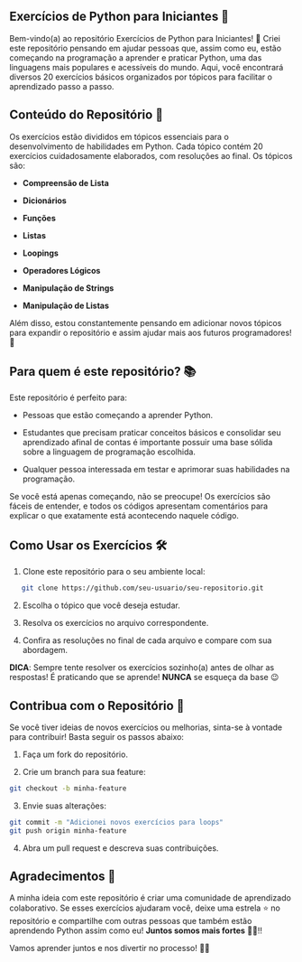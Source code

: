 ## **Exercícios de Python para Iniciantes** 🐍 

Bem-vindo(a) ao repositório Exercícios de Python para Iniciantes! 🎉 Criei este repositório pensando em ajudar pessoas que, assim como eu, estão começando na programação a aprender e praticar Python, uma das linguagens mais populares e acessíveis do mundo. Aqui, você encontrará diversos 20 exercícios básicos organizados por tópicos para facilitar o aprendizado passo a passo.


## **Conteúdo do Repositório** 📝 

Os exercícios estão divididos em tópicos essenciais para o desenvolvimento de habilidades em Python. Cada tópico contém 20 exercícios cuidadosamente elaborados, com resoluções ao final. Os tópicos são:

- **Compreensão de Lista**

- **Dicionários**

- **Funções**

- **Listas**

- **Loopings**

- **Operadores Lógicos**

- **Manipulação de Strings**

- **Manipulação de Listas**

Além disso, estou constantemente pensando em adicionar novos tópicos para expandir o repositório e assim ajudar mais aos futuros programadores! 🚀



## **Para quem é este repositório?** 📚 

Este repositório é perfeito para:

- Pessoas que estão começando a aprender Python.

- Estudantes que precisam praticar conceitos básicos e consolidar seu aprendizado afinal de contas é importante possuir uma base sólida sobre a linguagem de programação escolhida.

- Qualquer pessoa interessada em testar e aprimorar suas habilidades na programação.

Se você está apenas começando, não se preocupe! Os exercícios são fáceis de entender, e todos os códigos apresentam comentários para explicar o que exatamente está acontecendo naquele código.



## **Como Usar os Exercícios** 🛠️ 

1. Clone este repositório para o seu ambiente local:
```bash
   git clone https://github.com/seu-usuario/seu-repositorio.git
````

2. Escolha o tópico que você deseja estudar.

3. Resolva os exercícios no arquivo correspondente.

4. Confira as resoluções no final de cada arquivo e compare com sua abordagem.

**DICA**: Sempre tente resolver os exercícios sozinho(a) antes de olhar as respostas! É praticando que se aprende! **NUNCA** se esqueça da base 😉



## **Contribua com o Repositório** 🌟 

Se você tiver ideias de novos exercícios ou melhorias, sinta-se à vontade para contribuir! Basta seguir os passos abaixo:

1. Faça um fork do repositório.


2. Crie um branch para sua feature:
 ```bash
 git checkout -b minha-feature
````


3. Envie suas alterações:

```bash
git commit -m "Adicionei novos exercícios para loops"
git push origin minha-feature
```

4. Abra um pull request e descreva suas contribuições.



## **Agradecimentos** 🙌 

A minha ideia com este repositório é criar uma comunidade de aprendizado colaborativo. Se esses exercícios ajudaram você, deixe uma estrela ⭐ no repositório e compartilhe com outras pessoas que também estão aprendendo Python assim como eu! **Juntos somos mais fortes** 💪🏻!!

Vamos aprender juntos e nos divertir no processo! 🐍✨
